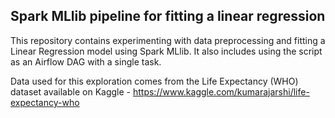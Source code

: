 ## Spark MLlib pipeline for fitting a linear regression 

This repository contains experimenting with data preprocessing and fitting a Linear Regression model using Spark MLlib. 
It also includes using the script as an Airflow DAG with a single task. 

Data used for this exploration comes from the Life Expectancy (WHO) dataset available on Kaggle - https://www.kaggle.com/kumarajarshi/life-expectancy-who
